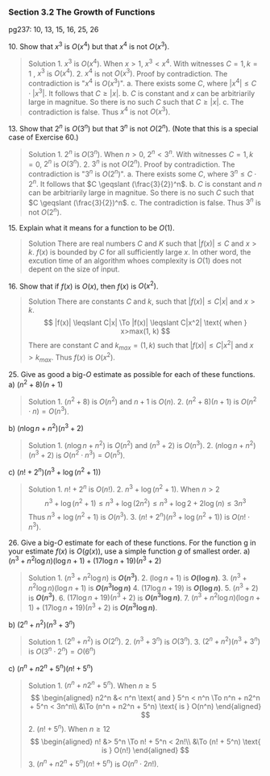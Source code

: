 ### Section 3.2 The Growth of Functions
pg237: 10, 13, 15, 16, 25, 26

10\. Show that $x^3$ is $O(x^4)$ but that $x^4$ is not $O(x^3)$.
>Solution
1\. $x^3$ is $O(x^4)$. When $x>1$, $x^3 < x^4$. With witnesses $C=1, k=1$ , $x^3$ is $O(x^4)$.
2\. $x^4$ is not $O(x^3)$. Proof by contradiction. The contradiction is "$x^4$ is $O(x^3)$".
a. There exists some $C$, where $|x^4| \leqslant C\cdot |x^3|$. It follows that $C \geqslant |x|$.
b. $C$ is constant and $x$ can be arbitriarily large in magnitue. So there is no such $C$ such that $C \geqslant |x|$.
c. The contradiction is false. Thus $x^4$ is not $O(x^3)$.

13\. Show that $2^n$ is $O(3^n)$ but that $3^n$ is not $O(2^n)$. (Note that this is a special case of Exercise 60.)
>Solution
1\. $2^n$ is $O(3^n)$. When $n>0$, $2^n < 3^n$. With witnesses $C=1, k=0$, $2^n$ is $O(3^n)$.
2\. $3^n$ is not $O(2^n)$. Proof by contradiction. The contradiction is "$3^n$ is $O(2^n)$".
a. There exists some $C$, where $3^n \leqslant C\cdot 2^n$. It follows that $C \geqslant (\frac{3}{2})^n$.
b. $C$ is constant and $n$ can be arbitriarily large in magnitue. So there is no such $C$ such that $C \geqslant (\frac{3}{2})^n$.
c. The contradiction is false. Thus $3^n$ is not $O(2^n)$.

15\. Explain what it means for a function to be $O(1)$.
>Solution
There are real numbers $C$ and $K$ such that $|f(x)| \leqslant C$ and $x>k$. $f(x)$ is bounded by $C$ for all sufficiently large $x$. In other word, the excution time of an algorithm whoes complexity is $O(1)$  does not depent on the size of input.

16\. Show that if $f(x)$ is $O(x)$, then $f(x)$ is $O(x^2)$.
>Solution
There are constants $C$ and $k$, such that $|f(x)| \leqslant C|x|$ and $x>k$.
$$
|f(x)| \leqslant C|x| \To |f(x)| \leqslant C|x^2| \text{ when } x>max(1, k)
$$
There are constant $C$ and $k_{max}=(1, k)$ such that $|f(x)| \leqslant C|x^2|$ and $x>k_{max}$. Thus $f(x)$ is $O(x^2)$.

25\. Give as good a big-$O$ estimate as possible for each of these functions.
a) $(n^2 + 8)(n + 1)$
>Solution
1\. $(n^2 + 8)$ is $O(n^2)$ and $n + 1$ is $O(n)$.
2\. $(n^2 + 8)(n + 1)$ is $O(n^2 \cdot n) = O(n^3)$.

b) $(n\log n + n^2)(n^3 + 2)$
>Solution
1\. $(n\log n + n^2)$ is $O(n^2)$ and $(n^3 + 2)$ is $O(n^3)$.
2\. $(n\log n + n^2)(n^3 + 2)$ is $O(n^2 \cdot n^3) = O(n^5)$.


c) $(n! + 2^n)(n^3 + \log(n^2 + 1))$
>Solution
1\. $n! + 2^n$ is $O(n!)$.
2\. $n^3 + \log(n^2 + 1)$. When $n>2$
$$
n^3 + \log(n^2 + 1) \leqslant n^3 + \log(2n^2) \leqslant n^3 + \log 2 + 2\log(n) \leqslant 3n^3
$$
Thus $n^3 + \log(n^2 + 1)$ is $O(n^3)$.
3\. $(n! + 2^n)(n^3 + \log(n^2 + 1))$ is $O(n! \cdot n^3)$.

26\. Give a big-$O$ estimate for each of these functions. For the function g in your estimate $f(x)$ is $O(g(x))$, use a simple function $g$ of smallest order.
a) $(n^3+n^2\log n)(\log n+1) + (17 \log n+19)(n^3+2)$
>Solution
1\. $(n^3+n^2\log n)$ is **$O(n^3)$**.
2\. $(\log n+1)$ is **$O(\log n)$**.
3\. $(n^3+n^2\log n)(\log n+1)$ is **$O(n^3 \log n)$**
4\. $(17 \log n+19)$ is **$O(\log n)$**.
5\. $(n^3+2)$ is **$O(n^3)$**.
6\. $(17 \log n+19)(n^3+2)$ is **$O(n^3 \log n)$**.
7\. $(n^3+n^2\log n)(\log n+1) + (17 \log n+19)(n^3+2)$ is **$O(n^3 \log n)$**.

b) $(2^n + n^2)(n^3 + 3^n)$
>Solution
1\. $(2^n + n^2)$ is $O(2^n)$.
2\. $(n^3 + 3^n)$ is $O(3^n)$.
3\. $(2^n + n^2)(n^3 + 3^n)$ is $O(3^n \cdot 2^n) = O(6^n)$

c) $(n^n + n2^n + 5^n)(n! + 5^n)$
>Solution
1\. $(n^n + n2^n + 5^n)$. When $n \geqslant 5$
$$
\begin{aligned}
n2^n &< n^n \text{ and } 5^n < n^n \To n^n + n2^n + 5^n < 3n^n\\
&\To (n^n + n2^n + 5^n) \text{ is } O(n^n)
\end{aligned}
$$
2\. $(n! + 5^n)$. When $n \geqslant 12$
$$
\begin{aligned}
n! &> 5^n \To n! + 5^n < 2n!\\
&\To (n! + 5^n) \text{ is } O(n!)
\end{aligned}
$$
3\. $(n^n + n2^n + 5^n)(n! + 5^n)$ is $O(n^n \cdot 2n!)$.
